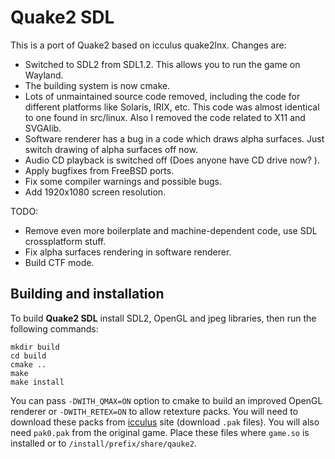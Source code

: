 Quake2 SDL
==========

This is a port of Quake2 based on icculus quake2lnx. Changes are:

* Switched to SDL2 from SDL1.2. This allows you to run the game on
  Wayland.
* The building system is now cmake.
* Lots of unmaintained source code removed, including the code for
  different platforms like Solaris, IRIX, etc. This code was almost
  identical to one found in src/linux. Also I removed the code related
  to X11 and SVGAlib.
* Software renderer has a bug in a code which draws alpha surfaces. Just
  switch drawing of alpha surfaces off now.
* Audio CD playback is switched off (Does anyone have CD drive now? ).
* Apply bugfixes from FreeBSD ports.
* Fix some compiler warnings and possible bugs.
* Add 1920x1080 screen resolution.

TODO:
* Remove even more boilerplate and machine-dependent code, use SDL
  crossplatform stuff.
* Fix alpha surfaces rendering in software renderer.
* Build CTF mode.

Building and installation
-------------------------

To build **Quake2 SDL** install SDL2, OpenGL  and jpeg libraries, then
run the following commands:
````
mkdir build
cd build
cmake ..
make
make install
````

You can pass `-DWITH_QMAX=ON` option to cmake to build an improved
OpenGL renderer or `-DWITH_RETEX=ON` to allow retexture packs. You
will need to download these packs from
[icculus](http://offload1.icculus.org/quake2/files/) site (download
`.pak` files). You will also need `pak0.pak` from the original
game. Place these files where `game.so` is installed or to
`/install/prefix/share/qauke2`.
